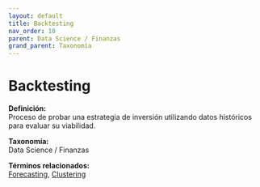 ```yaml
---
layout: default
title: Backtesting
nav_order: 10
parent: Data Science / Finanzas
grand_parent: Taxonomía
---
```


# Backtesting

**Definición:**  
Proceso de probar una estrategia de inversión utilizando datos históricos para evaluar su viabilidad.

**Taxonomía:**  
Data Science / Finanzas

**Términos relacionados:**  
[Forecasting](https://maleniski.github.io/diccionario-angl-tec-mx/docs/taxonomia/data--science--/--finanzas/forecasting.html), [Clustering](https://maleniski.github.io/diccionario-angl-tec-mx/docs/taxonomia/data--science--/--finanzas/clustering.html)
